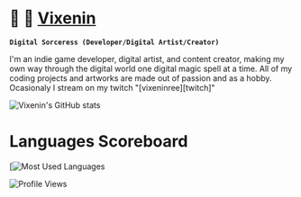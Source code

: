 # :garlic: :baguette_bread: [Vixenin](https://linktr.ee/Vixenin)

**`Digital Sorceress (Developer/Digital Artist/Creator)`**

I'm an indie game developer, digital artist, and content creator, making my own way through the digital world one digital magic spell at a time. All of my coding projects and artworks are made out of passion and as a hobby. Ocasionaly I stream on my twitch "[vixeninree][twitch]" 

![Vixenin's GitHub stats](https://github-readme-stats.vercel.app/api?username=vixenin&theme=tokyonight&show_icons=true)

# Languages Scoreboard

[![Most Used Languages](https://github-readme-stats.vercel.app/api/top-langs/?username=vixenin&theme=tokyonight&layout=compact&langs_count=8)

![Profile Views](https://komarev.com/ghpvc/?username=vixenin&color=grey)
